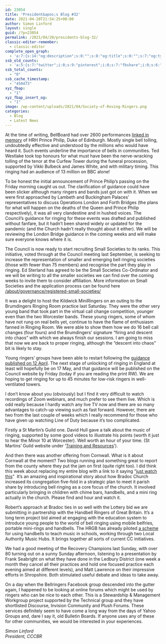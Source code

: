 ```yaml
---
id: 23054
title: 'President&apos;s Blog #32'
date: 2021-04-20T21:54:25+00:00
author: Simon Linford
layout: single
guid: /?p=23054
permalink: /2021/04/20/presidents-blog-32/
classic-editor-remember:
  - classic-editor
complete_open_graph:
  - 'a:7:{s:14:"og:description";s:0:"";s:8:"og:title";s:0:"";s:7:"og:type";s:0:"";s:12:"twitter:card";s:7:"summary";s:15:"twitter:creator";s:0:"";s:19:"twitter:description";s:0:"";s:8:"og:image";s:5:"23056";}'
ssb_old_counts:
  - 'a:5:{s:7:"twitter";i:0;s:9:"pinterest";i:0;s:7:"fbshare";i:0;s:6:"reddit";i:0;s:6:"tumblr";N;}'
ssb_total_counts:
  - "0"
ssb_cache_timestamp:
  - "450473"
xyz_fbap:
  - "1"
xyz_fbap_insert_og:
  - "1"
image: /wp-content/uploads/2021/04/Society-of-Roving-Ringers.png
categories:
  - Blog
  - Latest News
---
```

At the time of writing, BellBoard had over 2600 performances <a href="https://bb.ringingworld.co.uk/memoria.php?id=13655" target="_blank" rel="noopener">linked in memory</a> of HRH Prince Philip, Duke of Edinburgh. Mostly single bell tolling, undoubtedly effective and understood by the millions who would have heard it. Such events underline the importance of bells in communities. Ted Westlake took top honours for what must have been the nerve-wracking tolling of the tenor at the Curfew Tower during the funeral procession, supported by Vikki Bulbeck and James White, and with military timing. This ringing had an audience of 13 million on BBC alone!

To be honest the initial announcement of Prince Philip’s passing on the Friday morning caught us out. The clarification of guidance could have been slicker although many ringers and bands just got on with it. When we were first approached by Lambeth and Buckingham Palaces’ representatives to discuss Operations London and Forth Bridges (the plans for what will happen on the deaths of the Queen and Prince Philip respectively), it was all very clandestine and in hushed voices. The Council’s guidance for ringing for these events was drafted and published without fanfare, but it hadn’t been shared widely or updated for the pandemic (and the Church hadn’t really thought about it either). We will be reviewing the London Bridge guidance in the coming weeks and will make sure everyone knows where it is.

The Council is now ready to start recruiting Small Societies to its ranks. This initiative, voted through at the Council meeting last September, is seeking to increase the representation of smaller and emerging bell ringing societies (those with fewer than 75 members) and recognise the part they play in ringing. Ed Sterland has agreed to be the Small Societies Co-Ordinator and we will be writing to all the smaller societies we can find over the coming weeks to invite them to consider affiliation. More information on Small Societies and the application process can be found here <a href="/about/governance/registered-small-societies/" target="_blank" rel="noopener">/about/governance/registered-small-societies/</a>

It was a delight to host the Kildwick MiniRingers on an outing to the Brumdingers Ringing Room practice last Saturday. They were the other very young band that took part in the virtual call change competition, younger even than the two Worcester bands. These young ringers, some of whom have not rung on real bells yet, continue to have the flame of enthusiasm fanned in Ringing Room. We were able to show them how we do 16 bell call changes (four fours) and the Brumdingers’ signature “firing and descent into chaos” with which we always finish our sessions. I am going to miss that now we are back to proper ringing, although the “descent into chaos” bit is likely to stay.

Young ringers’ groups have been able to restart following the <a href="/coronavirus/young-ringers-restarting/" target="_blank" rel="noopener">guidance published on 12 April</a>. The next stage of unlocking of ringing in England at least will hopefully be on 17 May, and that guidance will be published on the Council website by Friday (today if you are reading the print RW). We are hoping to get ringing for up to 45 minutes for low-risk ringers in well-ventilated towers.

I don’t know about you (obviously) but I find it very difficult to watch recordings of Zoom webinars, and much prefer to see them live. Which is odd really because I hardly watch any live TV now and there are so many advantages to catch-up viewing such as fast forward. However, there are two from the last couple of weeks which I really recommend for those who have given up watching Line of Duty because it’s too complicated.

Firstly a St Martin’s Guild one. David Hull gave a talk about the music of ringing, supported by some good videos to illustrate his points (worth it just to hear the Minor 10 at Worcester). Well worth an hour of your time. (St Martins’ Guild website under ‘<a href="https://stmartinsguild.org/teaching/training-and-resources/" target="_blank" rel="noopener">Training and Resources</a>’).

And then there was another offering from Cornwall. What is it about Cornwall at the moment? Two blogs running and something great to report from the county where they put the jam on first (quite right too). I did think this week about replacing my entire blog with a link to it saying “<a href="https://tdgr.org.uk/the-bradoc-experience-robert-pearce/" target="_blank" rel="noopener">just watch this</a>”  It’s an amazing and inspirational story about how Bradoc Church increased its congregation five-fold in a strategic plan to meet it parish share by introducing bell ringing as a core focus of the church. It involved particularly bringing in children with chime bars, handbells, and a mini ring actually in the church. Please find and hour and watch it.

Robert’s approach at Bradoc ties in so well with the Lottery bid we are submitting in partnership with the Handbell Ringers of Great Britain. It’s a long term project bid aimed at engaging with the education system to introduce young people to the world of bell ringing using mobile belfries, portable mini-rings and handbells. The HRGB has already piloted <a href="https://handbells.org.uk/ringing-schools" target="_blank" rel="noopener">a scheme</a> for using handbells to teach music in schools, working through two Local Authority Music Hubs. It brings together all sorts of current CC initiatives.

We had a good meeting of the Recovery Champions last Sunday, with over 80 turning out on a sunny Sunday afternoon, listening to a presentation by Frank Seabright on what they have done in the Ledbury District (one week a month they cancel all their practices and hold one focused practice each evening aimed at different levels), and Matt Lawrence on their impressive efforts in Shropshire. Both stimulated useful debate and ideas to take away.

On a day when the Bellringers Facebook group descended into the gutter again, I happened to be looking at online forums which might be used by ringers who can be nice to each other. This is a Stewardship & Management Workgroup project supported by the Technical group and they have shortlisted Discourse, Invision Community and Plush Forums. These services definitely seem to have come a long way from the days of Yahoo Groups and, dare I say it, old Bulletin Boards. If anyone uses any of these for other communities, we would be interested in your experiences.

_Simon Linford_  
_President, CCCBR_
